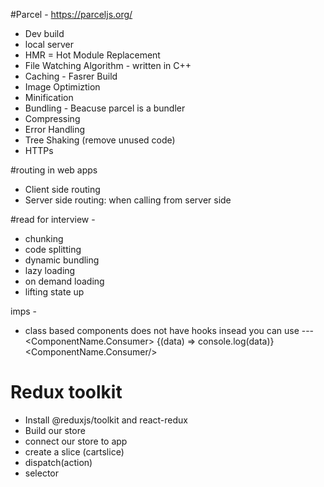 #Parcel - https://parceljs.org/
- Dev build
- local server
- HMR = Hot Module Replacement
- File Watching Algorithm  - written in C++
- Caching - Fasrer Build
- Image Optimiztion
- Minification
- Bundling - Beacuse parcel is a bundler
- Compressing
- Error Handling
- Tree Shaking (remove unused code)
- HTTPs


#routing in web apps
- Client side routing
- Server side routing: when calling from server side


#read for interview - 

- chunking
- code splitting
- dynamic bundling
- lazy loading
- on demand loading
- lifting state up 



imps - 

- class based components does not have hooks insead you can use  ---
<ComponentName.Consumer>
 {(data) => console.log(data)}
<ComponentName.Consumer/>



# Redux toolkit 
- Install @reduxjs/toolkit and react-redux
- Build our store
- connect our store to app
- create a slice (cartslice)
- dispatch(action)
- selector